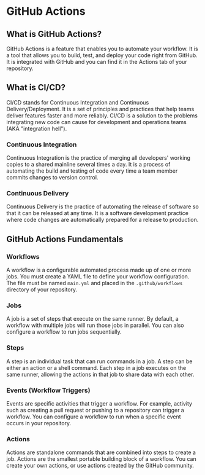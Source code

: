 # GitHub Actions

## What is GitHub Actions?

GitHub Actions is a feature that enables you to automate your workflow. It is a tool that allows you to build, test, and deploy your code right from GitHub. It is integrated with GitHub and you can find it in the Actions tab of your repository.

## What is CI/CD?

CI/CD stands for Continuous Integration and Continuous Delivery/Deployment. It is a set of principles and practices that help teams deliver features faster and more reliably. CI/CD is a solution to the problems integrating new code can cause for development and operations teams (AKA "integration hell").

### Continuous Integration

Continuous Integration is the practice of merging all developers' working copies to a shared mainline several times a day. It is a process of automating the build and testing of code every time a team member commits changes to version control.

### Continuous Delivery

Continuous Delivery is the practice of automating the release of software so that it can be released at any time. It is a software development practice where code changes are automatically prepared for a release to production.

## GitHub Actions Fundamentals

### Workflows

A workflow is a configurable automated process made up of one or more jobs. You must create a YAML file to define your workflow configuration. The file must be named `main.yml` and placed in the `.github/workflows` directory of your repository.

### Jobs

A job is a set of steps that execute on the same runner. By default, a workflow with multiple jobs will run those jobs in parallel. You can also configure a workflow to run jobs sequentially.

### Steps

A step is an individual task that can run commands in a job. A step can be either an action or a shell command. Each step in a job executes on the same runner, allowing the actions in that job to share data with each other.

### Events (Workflow Triggers)

Events are specific activities that trigger a workflow. For example, activity such as creating a pull request or pushing to a repository can trigger a workflow. You can configure a workflow to run when a specific event occurs in your repository.

### Actions

Actions are standalone commands that are combined into steps to create a job. Actions are the smallest portable building block of a workflow. You can create your own actions, or use actions created by the GitHub community.
